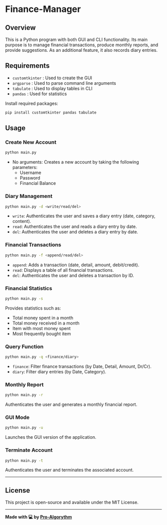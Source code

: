 # Finance-Manager

## Overview
This is a Python program with both GUI and CLI functionality. Its main purpose is to manage financial transactions, produce monthly reports, and provide suggestions. As an additional feature, it also records diary entries.

## Requirements
- `customtkinter` : Used to create the GUI
- `argparse` : Used to parse command line arguments
- `tabulate` : Used to display tables in CLI
- `pandas` : Used for statistics

Install required packages:
```bash
pip install customtkinter pandas tabulate
```
## Usage

### Create New Account
```bash
python main.py
```
- No arguments: Creates a new account by taking the following parameters:
  - Username
  - Password
  - Financial Balance

### Diary Management
```bash
python main.py -d <write/read/del>
```
- `write`: Authenticates the user and saves a diary entry (date, category, content).
- `read`: Authenticates the user and reads a diary entry by date.
- `del`: Authenticates the user and deletes a diary entry by date.

### Financial Transactions
```bash
python main.py -f <append/read/del>
```
- `append`: Adds a transaction (date, detail, amount, debit/credit).
- `read`: Displays a table of all financial transactions.
- `del`: Authenticates the user and deletes a transaction by ID.

### Financial Statistics
```bash
python main.py -s
```
Provides statistics such as:
- Total money spent in a month
- Total money received in a month
- Item with most money spent
- Most frequently bought item

### Query Function
```bash
python main.py -q <finance/diary>
```
- `finance`: Filter finance transactions (by Date, Detail, Amount, Dr/Cr).
- `diary`: Filter diary entries (by Date, Category).

### Monthly Report
```bash
python main.py -r
```
Authenticates the user and generates a monthly financial report.

### GUI Mode
```bash
python main.py -u
```
Launches the GUI version of the application.

### Terminate Account
```bash
python main.py -t
```
Authenticates the user and terminates the associated account.

---

## License

This project is open-source and available under the MIT License.

---

**Made with 💻 by [Pro-Algorythm](https://github.com/Pro-Algorythm)**
